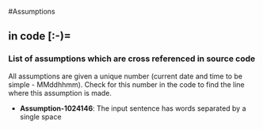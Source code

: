 #Assumptions
## in code [:-)=

### List of assumptions which are cross referenced in source code
All assumptions are given a unique number (current date and time to be simple - MMddhhmm). Check for this number in the code to find the line where this assumption is made.

- **Assumption-1024146**: The input sentence has words separated by a single space